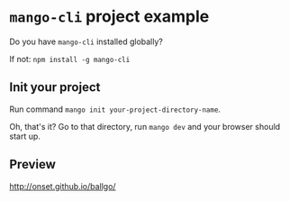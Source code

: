 `mango-cli` project example
===========================

Do you have `mango-cli` installed globally?

If not: `npm install -g mango-cli`

Init your project
-----------------

Run command `mango init your-project-directory-name`.

Oh, that's it? Go to that directory, run `mango dev` and your browser should start up.

Preview
-----------------

http://onset.github.io/ballgo/
